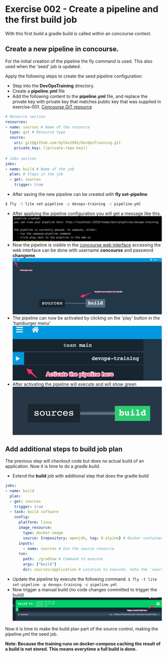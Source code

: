 # Exercise 002 - Create a pipeline and the first build job

With this first build a gradle build is called within an concourse context.

## Create a new pipeline in concourse.

For the initial creation of the pipeline the fly command is used. This also used when the 'seed' job is updated.

Apply the following steps to create the seed pipeline configuration:

- Step into the **DevOpsTraining** directory.
- Create a **pipeline.yml** file
- Add the following content to the **pipeline.yml** file, and replace the private key with private key that matches 
public key that was supplied in exercise-001. [Concourse GIT resource](https://github.com/concourse/git-resource)
```yaml
# Resource section
resources:
- name: sources # Name of the resource
  type: git # Resource type
  source:
    uri: git@github.com:Hylke1982/DevOpsTraining.git
    private_key: ((private-repo-key))

# Jobs section
jobs:
- name: build # Name of the job
  plan: # Steps in the job
  - get: sources
    trigger: true
```
- After saving the new pipeline can be created with **fly set-pipeline**
```bash
$ fly -t lite set-pipeline -p devops-training -c pipeline.yml
```
- After applying the pipeline configuration you will get a message like this.
![Set pipeline result](images/setpipeline-result.png)
- Now the pipeline is visible in the [concourse web interface](http://localhost:23234/teams/main/pipelines/devops-training)
accessing the web interface can be done with username **concourse** and password **changeme**.
![Concourse pipeline overview](images/concourse-pipeline-overview.png)
- The pipeline can now be activated by clicking on the 'play' button in the 'hamburger menu'
![Activate pipeline](images/activate-pipeline.png)
- After activating the pipeline will execute and will show green
![Green pipeline](images/green-pipeline.png)

## Add additional steps to build job plan

The previous step will checkout code but does no actual build of an application. Now it is time to do a *gradle build*.

- Extend the **build** job with additional step that does the gradle build
```yaml
jobs:
- name: build
  plan:
  - get: sources
    trigger: true
  - task: build software
    config:
      platform: linux
      image_resource:
        type: docker-image
        source: {repository: openjdk, tag: 8-alpine} # Docker container to build in
      inputs:
        - name: sources # Use the source resource
      run:
        path: ./gradlew # Command to execute
        args: ["build"]
        dir: sources/application # Location to execute, note the 'sources' as directory prefix
```
- Update the pipeline by execute the following command. ```$ fly -t lite set-pipeline -p devops-training -c pipeline.yml```
- Now trigger a manual build (no code changes committed to trigger the build)
![Trigger manual build](images/trigger-manual-build.png)

Now it is time to make the build plan part of the source control, making the pipeline.yml the seed job.

**Note: Because the training runs on docker-compose caching the result of a build is not stored. This means everytime a full 
build is done.**